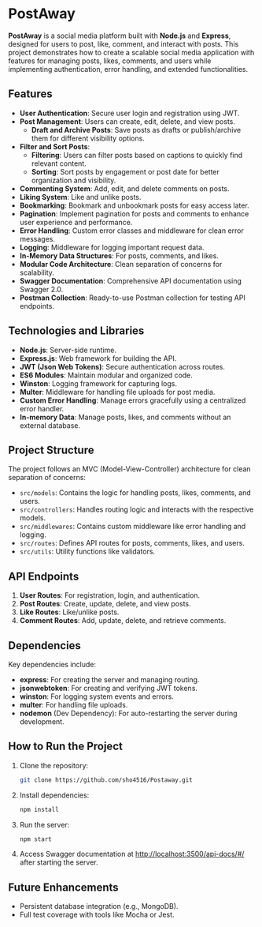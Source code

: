 # PostAway

**PostAway** is a social media platform built with **Node.js** and **Express**, designed for users to post, like, comment, and interact with posts. This project demonstrates how to create a scalable social media application with features for managing posts, likes, comments, and users while implementing authentication, error handling, and extended functionalities.

## Features
- **User Authentication**: Secure user login and registration using JWT.
- **Post Management**: Users can create, edit, delete, and view posts.
  - **Draft and Archive Posts**: Save posts as drafts or publish/archive them for different visibility options.
- **Filter and Sort Posts**: 
  - **Filtering**: Users can filter posts based on captions to quickly find relevant content.
  - **Sorting**: Sort posts by engagement or post date for better organization and visibility.
- **Commenting System**: Add, edit, and delete comments on posts.
- **Liking System**: Like and unlike posts.
- **Bookmarking**: Bookmark and unbookmark posts for easy access later.
- **Pagination**: Implement pagination for posts and comments to enhance user experience and performance.
- **Error Handling**: Custom error classes and middleware for clean error messages.
- **Logging**: Middleware for logging important request data.
- **In-Memory Data Structures**: For posts, comments, and likes.
- **Modular Code Architecture**: Clean separation of concerns for scalability.
- **Swagger Documentation**: Comprehensive API documentation using Swagger 2.0.
- **Postman Collection**: Ready-to-use Postman collection for testing API endpoints.

## Technologies and Libraries
- **Node.js**: Server-side runtime.
- **Express.js**: Web framework for building the API.
- **JWT (Json Web Tokens)**: Secure authentication across routes.
- **ES6 Modules**: Maintain modular and organized code.
- **Winston**: Logging framework for capturing logs.
- **Multer**: Middleware for handling file uploads for post media.
- **Custom Error Handling**: Manage errors gracefully using a centralized error handler.
- **In-memory Data**: Manage posts, likes, and comments without an external database.

## Project Structure
The project follows an MVC (Model-View-Controller) architecture for clean separation of concerns:

- `src/models`: Contains the logic for handling posts, likes, comments, and users.
- `src/controllers`: Handles routing logic and interacts with the respective models.
- `src/middlewares`: Contains custom middleware like error handling and logging.
- `src/routes`: Defines API routes for posts, comments, likes, and users.
- `src/utils`: Utility functions like validators.

## API Endpoints
1. **User Routes**: For registration, login, and authentication.
2. **Post Routes**: Create, update, delete, and view posts.
3. **Like Routes**: Like/unlike posts.
4. **Comment Routes**: Add, update, delete, and retrieve comments.

## Dependencies
Key dependencies include:
- **express**: For creating the server and managing routing.
- **jsonwebtoken**: For creating and verifying JWT tokens.
- **winston**: For logging system events and errors.
- **multer**: For handling file uploads.
- **nodemon** (Dev Dependency): For auto-restarting the server during development.

## How to Run the Project
1. Clone the repository:
    ```bash
    git clone https://github.com/sho4516/Postaway.git
    ```
2. Install dependencies:
    ```bash
    npm install
    ```
3. Run the server:
    ```bash
    npm start
    ```
4. Access Swagger documentation at [http://localhost:3500/api-docs/#/](http://localhost:3500/api-docs/#/) after starting the server.

## Future Enhancements
- Persistent database integration (e.g., MongoDB).
- Full test coverage with tools like Mocha or Jest.